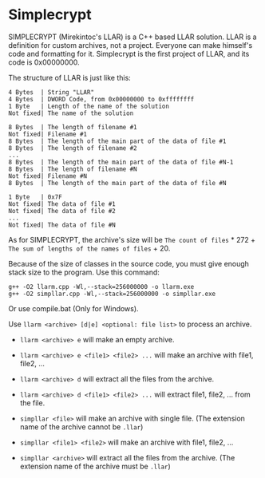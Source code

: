 # Simplecrypt
SIMPLECRYPT (Mirekintoc's LLAR) is a C++ based LLAR solution. LLAR is a definition for custom archives, not a project. Everyone can make himself's code and formatting for it. Simplecrypt is the first project of LLAR, and its code is 0x00000000.

The structure of LLAR is just like this:
```
4 Bytes  | String "LLAR"
4 Bytes  | DWORD Code, from 0x00000000 to 0xffffffff
1 Byte   | Length of the name of the solution
Not fixed| The name of the solution

8 Bytes  | The length of filename #1
Not fixed| Filename #1
8 Bytes  | The length of the main part of the data of file #1
8 Bytes  | The length of filename #2
...
8 Bytes  | The length of the main part of the data of file #N-1
8 Bytes  | The length of filename #N
Not fixed| Filename #N
8 Bytes  | The length of the main part of the data of file #N

1 Byte   | 0x7F
Not fixed| The data of file #1
Not fixed| The data of file #2
...
Not fixed| The data of file #N
```

As for SIMPLECRYPT, the archive's size will be `The count of files` \* 272 + `The sum of lengths of the names of files` + 20.

Because of the size of classes in the source code, you must give enough stack size to the program. Use this command:
```shell
g++ -O2 llarm.cpp -Wl,--stack=256000000 -o llarm.exe
g++ -O2 simpllar.cpp -Wl,--stack=256000000 -o simpllar.exe
```
Or use compile.bat (Only for Windows).

Use `llarm <archive> [d|e] <optional: file list>` to process an archive.

 - `llarm <archive> e` will make an empty archive.
 - `llarm <archive> e <file1> <file2> ...` will make an archive with file1, file2, ...
 - `llarm <archive> d` will extract all the files from the archive.
 - `llarm <archive> d <file1> <file2> ...` will extract file1, file2, ... from the file.

 - `simpllar <file>` will make an archive with single file. (The extension name of the archive cannot be `.llar`)
 - `simpllar <file1> <file2>` will make an archive with file1, file2, ...
 - `simpllar <archive>` will extract all the files from the archive. (The extension name of the archive must be `.llar`)
